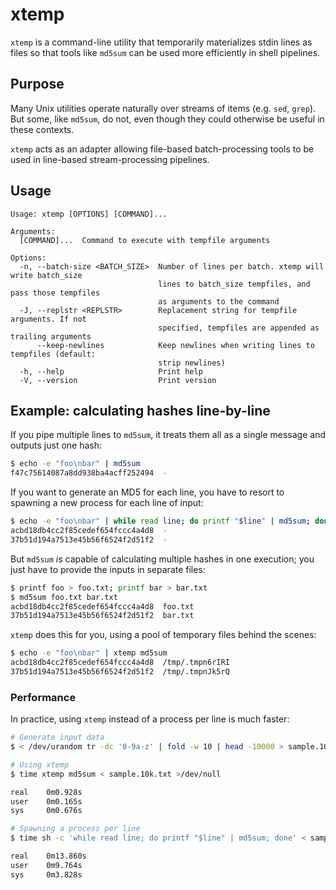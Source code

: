 # xtemp
`xtemp` is a command-line utility that temporarily materializes stdin lines as files
so that tools like `md5sum` can be used more efficiently in shell pipelines.

## Purpose
Many Unix utilities operate naturally over streams of items (e.g. `sed`, `grep`). But
some, like `md5sum`, do not, even though they could otherwise be useful in these
contexts.

`xtemp` acts as an adapter allowing file-based batch-processing tools to be used in
line-based stream-processing pipelines.

## Usage
```
Usage: xtemp [OPTIONS] [COMMAND]...

Arguments:
  [COMMAND]...  Command to execute with tempfile arguments

Options:
  -n, --batch-size <BATCH_SIZE>  Number of lines per batch. xtemp will write batch_size
                                 lines to batch_size tempfiles, and pass those tempfiles
                                 as arguments to the command
  -J, --replstr <REPLSTR>        Replacement string for tempfile arguments. If not
                                 specified, tempfiles are appended as trailing arguments
      --keep-newlines            Keep newlines when writing lines to tempfiles (default:
                                 strip newlines)
  -h, --help                     Print help
  -V, --version                  Print version
```

## Example: calculating hashes line-by-line
If you pipe multiple lines to `md5sum`, it treats them all as a single message and
outputs just one hash:
```bash
$ echo -e "foo\nbar" | md5sum
f47c75614087a8dd938ba4acff252494  -
```

If you want to generate an MD5 for each line, you have to resort to spawning a
new process for each line of input:
```bash
$ echo -e "foo\nbar" | while read line; do printf "$line" | md5sum; done
acbd18db4cc2f85cedef654fccc4a4d8  -
37b51d194a7513e45b56f6524f2d51f2  -
```

But `md5sum` _is_ capable of calculating multiple hashes in one execution; you just
have to provide the inputs in separate files:
```bash
$ printf foo > foo.txt; printf bar > bar.txt
$ md5sum foo.txt bar.txt
acbd18db4cc2f85cedef654fccc4a4d8  foo.txt
37b51d194a7513e45b56f6524f2d51f2  bar.txt
```

`xtemp` does this for you, using a pool of temporary files behind the scenes:
```bash
$ echo -e "foo\nbar" | xtemp md5sum
acbd18db4cc2f85cedef654fccc4a4d8  /tmp/.tmpn6rIRI
37b51d194a7513e45b56f6524f2d51f2  /tmp/.tmpnJk5rQ
```

### Performance
In practice, using `xtemp` instead of a process per line is much faster:
```bash
# Generate input data
$ < /dev/urandom tr -dc '0-9a-z' | fold -w 10 | head -10000 > sample.10k.txt

# Using xtemp
$ time xtemp md5sum < sample.10k.txt >/dev/null

real    0m0.928s
user    0m0.165s
sys     0m0.676s

# Spawning a process per line
$ time sh -c 'while read line; do printf "$line" | md5sum; done' < sample.10k.txt >/dev/null

real    0m13.860s
user    0m9.764s
sys     0m3.828s
```
